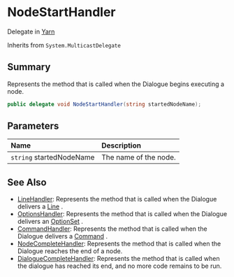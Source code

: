 # NodeStartHandler

Delegate in [Yarn](/docs/api/csharp/yarn.md)

Inherits from `System.MulticastDelegate`

## Summary


Represents the method that is called when the Dialogue begins executing
a node.


```csharp
public delegate void NodeStartHandler(string startedNodeName);
```

## Parameters

|Name|Description|
|:---|:---|
|`string` startedNodeName|The name of the node.|

## See Also

* [LineHandler](/docs/api/csharp/yarn.linehandler.md): Represents the method that is called when the Dialogue delivers a  [Line](yarn.line.md) .
* [OptionsHandler](/docs/api/csharp/yarn.optionshandler.md): Represents the method that is called when the Dialogue delivers an  [OptionSet](yarn.optionset.md) .
* [CommandHandler](/docs/api/csharp/yarn.commandhandler.md): Represents the method that is called when the Dialogue delivers a  [Command](yarn.command.md) .
* [NodeCompleteHandler](/docs/api/csharp/yarn.nodecompletehandler.md): Represents the method that is called when the Dialogue reaches the end of a node.
* [DialogueCompleteHandler](/docs/api/csharp/yarn.dialoguecompletehandler.md): Represents the method that is called when the dialogue has reached its end, and no more code remains to be run.

